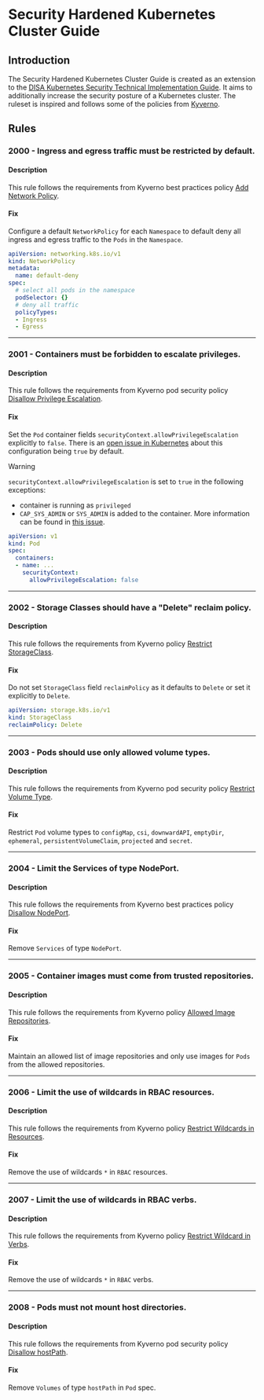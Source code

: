 # Security Hardened Kubernetes Cluster Guide

## Introduction

The Security Hardened Kubernetes Cluster Guide is created as an extension to the [DISA Kubernetes Security Technical Implementation Guide](../disa-k8s-stig/ruleset.md).
It aims to additionally increase the security posture of a Kubernetes cluster.
The ruleset is inspired and follows some of the policies from [Kyverno](https://github.com/kyverno/policies/tree/release-1.12).

## Rules

### 2000 - Ingress and egress traffic must be restricted by default. <a id="2000"></a>

#### Description
This rule follows the requirements from Kyverno best practices policy [Add Network Policy](https://github.com/kyverno/policies/tree/release-1.12/best-practices/add-network-policy/add-network-policy.yaml).

#### Fix
Configure a default `NetworkPolicy` for each `Namespace` to default deny all ingress and egress traffic to the `Pods` in the `Namespace`.

``` yaml
apiVersion: networking.k8s.io/v1
kind: NetworkPolicy
metadata:
  name: default-deny
spec:
  # select all pods in the namespace
  podSelector: {}
  # deny all traffic
  policyTypes:
  - Ingress
  - Egress
```
---

### 2001 - Containers must be forbidden to escalate privileges. <a id="2001"></a>

#### Description
This rule follows the requirements from Kyverno pod security policy [Disallow Privilege Escalation](https://github.com/kyverno/policies/tree/release-1.12/pod-security/restricted/disallow-privilege-escalation/disallow-privilege-escalation.yaml).

#### Fix
Set the `Pod` container fields `securityContext.allowPrivilegeEscalation` explicitly to `false`. There is an [open issue in Kubernetes](https://github.com/kubernetes/kubernetes/issues/118822) about this configuration being `true` by default.

> [!WARNING]  
> `securityContext.allowPrivilegeEscalation` is set to `true` in the following exceptions:
> - container is running as `privileged`
> - `CAP_SYS_ADMIN` or `SYS_ADMIN` is added to the container. More information can be found in [this issue](https://github.com/kubernetes/kubernetes/issues/119568).

``` yaml
apiVersion: v1
kind: Pod
spec:
  containers:
  - name: ...
    securityContext:
      allowPrivilegeEscalation: false
```
---

### 2002 - Storage Classes should have a "Delete" reclaim policy. <a id="2002"></a>

#### Description
This rule follows the requirements from Kyverno policy [Restrict StorageClass](https://github.com/kyverno/policies/tree/release-1.12/other/restrict-storageclass/restrict-storageclass.yaml).

#### Fix
Do not set `StorageClass` field `reclaimPolicy` as it defaults to `Delete` or set it explicitly to `Delete`.

``` yaml
apiVersion: storage.k8s.io/v1
kind: StorageClass
reclaimPolicy: Delete
```
---

### 2003 - Pods should use only allowed volume types. <a id="2003"></a>

#### Description
This rule follows the requirements from Kyverno pod security policy [Restrict Volume Type](https://github.com/kyverno/policies/tree/release-1.12/pod-security/restricted/restrict-volume-types/restrict-volume-types.yaml).

#### Fix
Restrict `Pod` volume types to `configMap`, `csi`, `downwardAPI`, `emptyDir`, `ephemeral`, `persistentVolumeClaim`, `projected` and `secret`.

---

### 2004 - Limit the Services of type NodePort. <a id="2004"></a>

#### Description
This rule follows the requirements from Kyverno best practices policy [Disallow NodePort](https://github.com/kyverno/policies/tree/release-1.12/best-practices/restrict-node-port/restrict-node-port.yaml).

#### Fix
Remove `Services` of type `NodePort`.

---

### 2005 - Container images must come from trusted repositories. <a id="2005"></a>

#### Description
This rule follows the requirements from Kyverno policy [Allowed Image Repositories](https://github.com/kyverno/policies/tree/release-1.12/other/allowed-image-repos/allowed-image-repos.yaml).

#### Fix
Maintain an allowed list of image repositories and only use images for `Pods` from the allowed repositories.

---

### 2006 - Limit the use of wildcards in RBAC resources. <a id="2006"></a>

#### Description
This rule follows the requirements from Kyverno policy [Restrict Wildcards in Resources](https://github.com/kyverno/policies/tree/release-1.12/other/restrict-wildcard-resources/restrict-wildcard-resources.yaml).

#### Fix
Remove the use of wildcards `*` in `RBAC` resources.

---

### 2007 - Limit the use of wildcards in RBAC verbs. <a id="2007"></a>

#### Description
This rule follows the requirements from Kyverno policy [Restrict Wildcard in Verbs](https://github.com/kyverno/policies/tree/release-1.12/other/restrict-wildcard-verbs/restrict-wildcard-verbs.yaml).

#### Fix
Remove the use of wildcards `*` in `RBAC` verbs.

---

### 2008 - Pods must not mount host directories. <a id="2008"></a>

#### Description
This rule follows the requirements from Kyverno pod security policy [Disallow hostPath](https://github.com/kyverno/policies/tree/release-1.12/pod-security/baseline/disallow-host-path/disallow-host-path.yaml).

#### Fix
Remove `Volumes` of type `hostPath` in `Pod` spec. 
